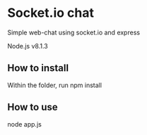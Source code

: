 # Socket.io chat

Simple web-chat using socket.io and express

Node.js v8.1.3

## How to install

Within the folder, run npm install

## How to use

node app.js
